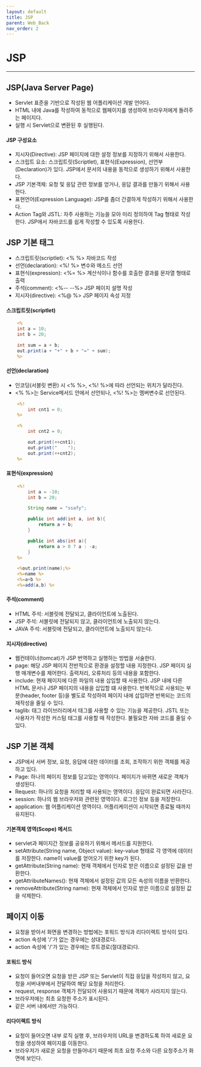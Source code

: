 ```yaml
---
layout: default
title: JSP
parent: Web_Back
nav_order: 2
---
```


# JSP

---

## JSP(Java Server Page)

- Servlet 표준을 기반으로 작성된 웹 어플리케이션 개발 언어다.
- HTML 내에 Java를 작성하여 동적으로 웹페이지를 생성하여 브라우저에게 돌려주는 페이지다.
- 실행 시 Servlet으로 변환된 후 실행된다.

#### JSP 구성요소

- 지시자(Directive): JSP 페이지에 대한 설정 정보를 지정하기 위해서 사용한다.
- 스크립트 요소: 스크립트릿(Scriptlet), 표현식(Expression), 선언부(Declaration)가 있다. JSP에서 문서의 내용을 동적으로 생성하기 위해서 사용한다.
- JSP 기본객체: 요청 및 응답 관련 정보를 얻거나, 응답 결과를 만들기 위해서 사용한다.
- 표현언어(Expression Language): JSP를 좀더 간결하게 작성하기 위해서 사용한다.
- Action Tag와 JSTL: 자주 사용하는 기능을 모아 미리 정의하여 Tag 형태로 작성한다. JSP에서 자바코드를 쉽게 작성할 수 있도록 사용한다.

## JSP 기본 태그

- 스크립트릿(scriptlet): <% %> 자바코드 작성
- 선언(declaration): <%! %> 변수와 메소드 선언
- 표현식(expression): <%= %> 계산식이나 함수를 호출한 결과를 문자열 형태로 출력
- 주석(comment): <%-- --%> JSP 페이지 설명 작성
- 지시자(directive): <%@ %> JSP 페이지 속성 지정

#### 스크립트릿(scriptlet)

```jsp
	<%
	int a = 10;
	int b = 20;

	int sum = a + b;
	out.print(a + "+" + b + "=" + sum);
	%>
```

#### 선언(declaration)

- 인코딩(서블릿 변환) 시 <% %>, <%! %>에 따라 선언되는 위치가 달라진다.
- <% %>는 Service메서드 안에서 선언되나, <%! %>는 멤버변수로 선언된다.

```jsp
    <%!
        int cnt1 = 0;
    %>

	<%
		int cnt2 = 0;

		out.print(++cnt1);
		out.print("    ");
		out.print(++cnt2);
	%>
```

#### 표현식(expression)

```jsp
	<%!
		int a = -10;
		int b = 20;

		String name = "ssafy";

		public int add(int a, int b){
			return a + b;
		}

		public int abs(int a){
			return a > 0 ? a : -a;
		}
	%>

	<%out.print(name);%>
	<%=name %>
	<%=a+b %>
	<%=add(a,b) %>
```

#### 주석(comment)

- HTML 주석: 서블릿에 전달되고, 클라이언트에 노출된다.
- JSP 주석: 서블릿에 전달되지 않고, 클라이언트에 노출되지 않는다.
- JAVA 주석: 서블릿에 전달되고, 클라이언트에 노출되지 않는다.

#### 지시자(directive)

- 웹컨테이너(tomcat)가 JSP 번역하고 실행하는 방법을 서술한다.
- page: 해당 JSP 페이지 전반적으로 환경을 설정할 내용 지정한다. JSP 페이지 실행 매개변수를 제어한다. 출력처리, 오류처리 등의 내용을 포함한다.
- include: 현재 페이지에 다른 파일의 내용 삽입할 때 사용한다. JSP 내에 다른 HTML 문서나 JSP 페이지의 내용을 삽입할 떄 사용한다. 반복적으로 사용되는 부분(header, footer 등)을 별도로 작성하여 페이지 내에 삽입하면 반복되는 코드의 재작성을 줄일 수 있다.
- taglib: 태그 라이브러리에서 태그를 사용할 수 있는 기능을 제공한다. JSTL 또는 사용자가 작성한 커스텀 태그를 사용할 때 작성한다. 불필요한 자바 코드를 줄일 수 있다.

## JSP 기본 객체

- JSP에서 서버 정보, 요청, 응답에 대한 데이터를 조회, 조작하기 위한 객체를 제공하고 있다.
- Page: 하나의 페이지 정보를 담고있는 영역이다. 페이지가 바뀌면 새로운 객체가 생성된다.
- Request: 하나의 요청을 처리할 때 사용되는 영역이다. 응답이 완료되면 사라진다.
- session: 하나의 웹 브라우저와 관련된 영역이다. 로그인 정보 등을 저장한다.
- application: 웹 어플리케이션 영역이다. 어플리케이션이 시작되면 종료될 때까지 유지된다.

#### 기본객체 영역(Scope) 메서드

- servlet과 페이지간 정보를 공유하기 위해서 메서드를 지원한다.
- setAttribute(String name, Object value): key-value 형태로 각 영역에 데이터를 저장한다. name이 value를 얻어오기 위한 key가 된다.
- getAttribute(String name): 현재 객체에서 인자로 받은 이름으로 설정된 값을 반환한다.
- getAttributeNames(): 현재 객체에서 설정된 값의 모든 속성의 이름을 반환한다.
- removeAttribute(String name): 현재 객체에서 인자로 받은 이름으로 설정된 값을 삭제한다.

## 페이지 이동

- 요청을 받아서 화면을 변경하는 방법에는 포워드 방식과 리다이렉트 방식이 있다.
- action 속성에 '/'가 없는 경우에는 상대경로다.
- action 속성에 '/'가 있는 경우에는 루트경로(절대경로)다.

#### 포워드 방식

- 요청이 들어오면 요청을 받은 JSP 또는 Servlet이 직접 응답을 작성하지 않고, 요청을 서버내부에서 전달하여 해당 요청을 처리한다.
- request, response 객체가 전달되어 사용되기 때문에 객체가 사라지지 않는다.
- 브라우저에는 최초 요청한 주소가 표시된다.
- 같은 서버 내에서만 가능하다.

#### 리다이렉트 방식

- 요청이 들어오면 내부 로직 실행 후, 브라우저의 URL을 변경하도록 하여 새로운 요청을 생성하여 페이지를 이동한다.
- 브라우저가 새로운 요청을 만들어내기 때문에 최초 요청 주소와 다른 요청주소가 화면에 보인다.
